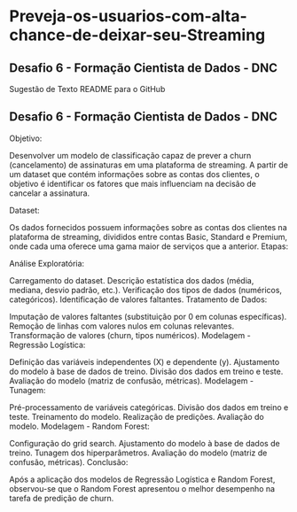 # Preveja-os-usuarios-com-alta-chance-de-deixar-seu-Streaming
## Desafio 6 - Formação Cientista de Dados - DNC
Sugestão de Texto README para o GitHub
## Desafio 6 - Formação Cientista de Dados - DNC

Objetivo:

Desenvolver um modelo de classificação capaz de prever a churn (cancelamento) de assinaturas em uma plataforma de streaming. A partir de um dataset que contém informações sobre as contas dos clientes, o objetivo é identificar os fatores que mais influenciam na decisão de cancelar a assinatura.

Dataset:

Os dados fornecidos possuem informações sobre as contas dos clientes na plataforma de streaming, divididos entre contas Basic, Standard e Premium, onde cada uma oferece uma gama maior de serviços que a anterior.
Etapas:

Análise Exploratória:

Carregamento do dataset.
Descrição estatística dos dados (média, mediana, desvio padrão, etc.).
Verificação dos tipos de dados (numéricos, categóricos).
Identificação de valores faltantes.
Tratamento de Dados:

Imputação de valores faltantes (substituição por 0 em colunas específicas).
Remoção de linhas com valores nulos em colunas relevantes.
Transformação de valores (churn, tipos numéricos).
Modelagem - Regressão Logística:

Definição das variáveis independentes (X) e dependente (y).
Ajustamento do modelo à base de dados de treino.
Divisão dos dados em treino e teste.
Avaliação do modelo (matriz de confusão, métricas).
Modelagem - Tunagem:

Pré-processamento de variáveis categóricas.
Divisão dos dados em treino e teste.
Treinamento do modelo.
Realização de predições.
Avaliação do modelo.
Modelagem - Random Forest:

Configuração do grid search.
Ajustamento do modelo à base de dados de treino.
Tunagem dos hiperparâmetros.
Avaliação do modelo (matriz de confusão, métricas).
Conclusão:

Após a aplicação dos modelos de Regressão Logística e Random Forest, observou-se que o Random Forest apresentou o melhor desempenho na tarefa de predição de churn.
